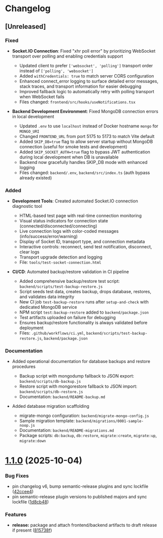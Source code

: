 # Changelog

## [Unreleased]

### Fixed
- **Socket.IO Connection**: Fixed "xhr poll error" by prioritizing WebSocket transport over polling and enabling credentials support
  - Updated client to prefer `['websocket', 'polling']` transport order instead of `['polling', 'websocket']`
  - Added `withCredentials: true` to match server CORS configuration
  - Enhanced connect_error logging to surface detailed error messages, stack traces, and transport information for easier debugging
  - Improved fallback logic to automatically retry with polling transport when WebSocket fails
  - Files changed: `frontend/src/hooks/useNotifications.tsx`

- **Backend Development Environment**: Fixed MongoDB connection errors in local development
  - Updated `.env` to use `localhost` instead of Docker hostname `mongo` for `MONGO_URI`
  - Changed `FRONTEND_URL` from port 5175 to 5173 to match Vite default
  - Added `SKIP_DB=true` flag to allow server startup without MongoDB connection (useful for smoke tests and development)
  - Added `SKIP_SOCKET_AUTH=true` flag to bypass JWT authentication during local development when DB is unavailable
  - Backend now gracefully handles SKIP_DB mode with enhanced logging
  - Files changed: `backend/.env`, `backend/src/index.ts` (auth bypass already existed)

### Added
- **Development Tools**: Created automated Socket.IO connection diagnostic tool
  - HTML-based test page with real-time connection monitoring
  - Visual status indicators for connection state (connected/disconnected/connecting)
  - Live connection logs with color-coded messages (info/success/error/warning)
  - Display of Socket ID, transport type, and connection metadata
  - Interactive controls: reconnect, send test notification, disconnect, clear logs
  - Transport upgrade detection and logging
  - File: `tools/test-socket-connection.html`

- **CI/CD**: Automated backup/restore validation in CI pipeline
  - Added comprehensive backup/restore test script: `backend/scripts/test-backup-restore.js`
  - Script seeds test data, creates backup, drops database, restores, and validates data integrity
  - New CI job `test-backup-restore` runs after `setup-and-check` with dedicated MongoDB service
  - NPM script `test:backup-restore` added to `backend/package.json`
  - Test artifacts uploaded on failure for debugging
  - Ensures backup/restore functionality is always validated before deployment
  - Files: `.github/workflows/ci.yml`, `backend/scripts/test-backup-restore.js`, `backend/package.json`

### Documentation
- Added operational documentation for database backups and restore procedures
  - Backup script with mongodump fallback to JSON export: `backend/scripts/db-backup.js`
  - Restore script with mongorestore fallback to JSON import: `backend/scripts/db-restore.js`
  - Documentation: `backend/README-backup.md`
  
- Added database migration scaffolding
  - migrate-mongo configuration: `backend/migrate-mongo-config.js`
  - Sample migration template: `backend/migrations/0001-sample-noop.js`
  - Documentation: `backend/README-migrations.md`
  - Package scripts: `db:backup`, `db:restore`, `migrate:create`, `migrate:up`, `migrate:down`

# [1.1.0](https://github.com/2024866732/Sistem-Cloud-Accounting-HAFJET/compare/v1.0.0...v1.1.0) (2025-10-04)


### Bug Fixes

* pin changelog v6, bump semantic-release plugins and sync lockfile ([42ccee4](https://github.com/2024866732/Sistem-Cloud-Accounting-HAFJET/commit/42ccee45fc252c05c702043d9c6371837401490b))
* pin semantic-release plugin versions to published majors and sync lockfile ([1d8cb48](https://github.com/2024866732/Sistem-Cloud-Accounting-HAFJET/commit/1d8cb484542e0e5292bc8299db0ac9f4abb1e979))


### Features

* **release:** package and attach frontend/backend artifacts to draft release if present ([815738f](https://github.com/2024866732/Sistem-Cloud-Accounting-HAFJET/commit/815738feb015834845b4ce50dc5bdb8061e10dc1))
